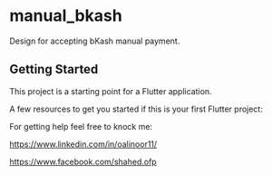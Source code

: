 # manual_bkash

Design for accepting bKash manual payment.

## Getting Started

This project is a starting point for a Flutter application.

A few resources to get you started if this is your first Flutter project:


For getting help feel free to knock me:

https://www.linkedin.com/in/oalinoor11/

https://www.facebook.com/shahed.ofp

